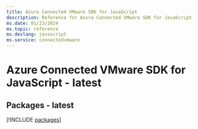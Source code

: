 ```yaml
---
title: Azure Connected VMware SDK for JavaScript
description: Reference for Azure Connected VMware SDK for JavaScript
ms.date: 01/23/2024
ms.topic: reference
ms.devlang: javascript
ms.service: connectedvmware
---
```

# Azure Connected VMware SDK for JavaScript - latest
## Packages - latest
[!INCLUDE [packages](connected-vmware-index.md)]